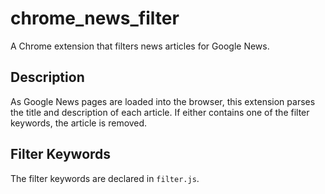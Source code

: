 # chrome_news_filter
A Chrome extension that filters news articles for Google News.

## Description

As Google News pages are loaded into the browser, this extension parses the title and 
description of each article.  If either contains one of the filter keywords, the article is removed.

## Filter Keywords

The filter keywords are declared in `filter.js`.